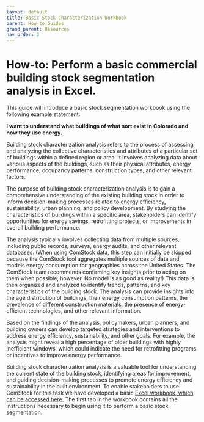 ```yaml
---
layout: default
title: Basic Stock Characterization Workbook
parent: How-to Guides
grand_parent: Resources
nav_order: 3
---
```


# How-to: Perform a basic commercial building stock segmentation analysis in Excel.

This guide will introduce a basic stock segmentation workbook using the following example statement:

**I want to understand what buildings of what sort exist in Colorado and how they use energy.**

Building stock characterization analysis refers to the process of assessing and analyzing the collective characteristics and attributes of a particular set of buildings within a defined region or area. It involves analyzing data about various aspects of the buildings, such as their physical attributes, energy performance, occupancy patterns, construction types, and other relevant factors. 

The purpose of building stock characterization analysis is to gain a comprehensive understanding of the existing building stock in order to inform decision-making processes related to energy efficiency, sustainability, urban planning, and policy development. By studying the characteristics of buildings within a specific area, stakeholders can identify opportunities for energy savings, retrofitting projects, or improvements in overall building performance. 

The analysis typically involves collecting data from multiple sources, including public records, surveys, energy audits, and other relevant databases. (When using ComStock data, this step can initially be skipped because the ComStock tool aggregates multiple sources of data and models energy consumption for geographies across the United States. The ComStock team recommends confirming key insights prior to acting on them when possible, however. No model is as good as reality!) This data is then organized and analyzed to identify trends, patterns, and key characteristics of the building stock. The analysis can provide insights into the age distribution of buildings, their energy consumption patterns, the prevalence of different construction materials, the presence of energy-efficient technologies, and other relevant information. 

Based on the findings of the analysis, policymakers, urban planners, and building owners can develop targeted strategies and interventions to address energy efficiency, sustainability, and other goals. For example, the analysis might reveal a high percentage of older buildings with highly inefficient windows, which could indicate the need for retrofitting programs or incentives to improve energy performance. 

Building stock characterization analysis is a valuable tool for understanding the current state of the building stock, identifying areas for improvement, and guiding decision-making processes to promote energy efficiency and sustainability in the built environment. To enable stakeholders to use ComStock for this task we have developed a basic [Excel workbook, which can be accessed here.](https://oedi-data-lake.s3.amazonaws.com/nrel-pds-building-stock/end-use-load-profiles-for-us-building-stock/2023/comstock_amy2018_release_1/Basic%20Building%20Stock%20Characteristic%20Analysis%20Template%201.0.xlsx) The first tab in the workbook contains all the instructions necessary to begin using it to perform a basic stock segmentation.
